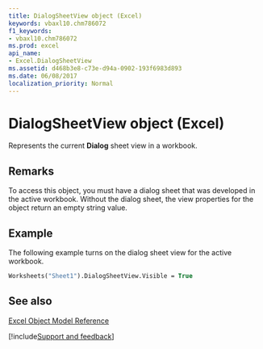 ```yaml
---
title: DialogSheetView object (Excel)
keywords: vbaxl10.chm786072
f1_keywords:
- vbaxl10.chm786072
ms.prod: excel
api_name:
- Excel.DialogSheetView
ms.assetid: d468b3e8-c73e-d94a-0902-193f6983d893
ms.date: 06/08/2017
localization_priority: Normal
---
```



# DialogSheetView object (Excel)

Represents the current  **Dialog** sheet view in a workbook.


## Remarks

To access this object, you must have a dialog sheet that was developed in the active workbook. Without the dialog sheet, the view properties for the object return an empty string value.


## Example

The following example turns on the dialog sheet view for the active workbook.


```vb
Worksheets("Sheet1").DialogSheetView.Visible = True
```


## See also



[Excel Object Model Reference](overview/Excel/object-model.md)

[!include[Support and feedback](~/includes/feedback-boilerplate.md)]